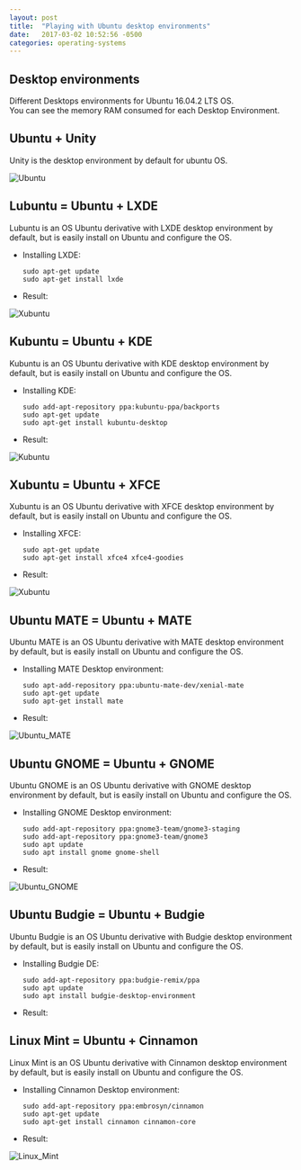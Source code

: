 ```yaml
---
layout: post
title:  "Playing with Ubuntu desktop environments"
date:   2017-03-02 10:52:56 -0500
categories: operating-systems
---
```

## Desktop environments

Different Desktops environments for Ubuntu 16.04.2 LTS OS.  
You can see the memory RAM consumed for each Desktop Environment.

## Ubuntu + Unity

Unity is the desktop environment by default for ubuntu OS.

![Ubuntu](/assets/desktopEnvironments/Ubuntu-unity.png "Ubuntu")

## Lubuntu = Ubuntu + LXDE

Lubuntu is an OS Ubuntu derivative with LXDE desktop environment by default,
but is easily install on Ubuntu and configure the OS.

* Installing LXDE:

      sudo apt-get update
      sudo apt-get install lxde

* Result:

![Xubuntu](/assets/desktopEnvironments/Lubuntu-lxde.png "Lubuntu")

## Kubuntu = Ubuntu + KDE

Kubuntu is an OS Ubuntu derivative with KDE desktop environment by default,
but is easily install on Ubuntu and configure the OS.

* Installing KDE:

      sudo add-apt-repository ppa:kubuntu-ppa/backports
      sudo apt-get update
      sudo apt-get install kubuntu-desktop

* Result:

![Kubuntu](/assets/desktopEnvironments/Kubuntu-kde.png "Kubuntu")

## Xubuntu = Ubuntu + XFCE

Xubuntu is an OS Ubuntu derivative with XFCE desktop environment by default,
but is easily install on Ubuntu and configure the OS.

* Installing XFCE:

      sudo apt-get update
      sudo apt-get install xfce4 xfce4-goodies

* Result:

![Xubuntu](/assets/desktopEnvironments/Xubuntu-xfce.png "Xubuntu")

## Ubuntu MATE = Ubuntu + MATE

Ubuntu MATE is an OS Ubuntu derivative with MATE desktop environment by default,
but is easily install on Ubuntu and configure the OS.

* Installing MATE Desktop environment:

      sudo apt-add-repository ppa:ubuntu-mate-dev/xenial-mate
      sudo apt-get update
      sudo apt-get install mate 

* Result:

![Ubuntu_MATE](/assets/desktopEnvironments/Ubuntu_MATE-mate.png "Ubuntu MATE")

## Ubuntu GNOME = Ubuntu + GNOME

Ubuntu GNOME is an OS Ubuntu derivative with GNOME desktop environment by default,
but is easily install on Ubuntu and configure the OS.

* Installing GNOME Desktop environment:

      sudo add-apt-repository ppa:gnome3-team/gnome3-staging
      sudo add-apt-repository ppa:gnome3-team/gnome3
      sudo apt update
      sudo apt install gnome gnome-shell

* Result:

![Ubuntu_GNOME](/assets/desktopEnvironments/Ubuntu_GNOME-gnome.png "Ubuntu GNOME")

## Ubuntu Budgie = Ubuntu + Budgie

Ubuntu Budgie is an OS Ubuntu derivative with Budgie desktop environment by default,
but is easily install on Ubuntu and configure the OS.

* Installing Budgie DE:

      sudo add-apt-repository ppa:budgie-remix/ppa
      sudo apt update
      sudo apt install budgie-desktop-environment

* Result:

## Linux Mint = Ubuntu + Cinnamon

Linux Mint is an OS Ubuntu derivative with Cinnamon desktop environment by default,
but is easily install on Ubuntu and configure the OS.

* Installing Cinnamon Desktop environment:

      sudo add-apt-repository ppa:embrosyn/cinnamon
      sudo apt-get update
      sudo apt-get install cinnamon cinnamon-core

* Result:

![Linux_Mint](/assets/desktopEnvironments/Linux_Mint-Cinnamon.png "Linux Mint")


